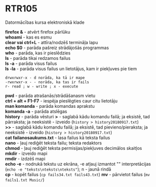 # RTR105
Datormācības kursa elektroniskā klade  
  
  **firefox &** - atvērt firefox pārlūku  
  **whoami** - kas es esmu  
  **clear vai ctrl+L** -  attīra/nodzēš termināļa lapu  
  **echo $0** - parāda pašreiz strādājošās programmas  
  **who** - parāda, kas ir pieslēdzies    
  **ls** - parāda tikai redzamos failus  
  **ls -a** - parāda visus failus  
  **ls -la** - parāda visus failus un lietotājus, kam ir piekļuves pie tiem  
  ```
  drwxrwxr-x - d norāda, ka tā ir mape  
  -rwxrwxr-x - - norāda, ka tas ir fails   
  r- read ; w - write ; x - execute   
  ```  
  **pwd** - parāda atrašanās/strādāšanasm vietu  
  **ctrl + alt + F1-F7** - iespēja pieslēgties caur citu lietotāju  
  **man komanda** - parāda komandas aprakstu  
  **komanda -a** - parāda atslēgas  
  **history** - parāda vēsturi
  **>** - saglabā kādu komandu failā; ja eksistē, tad pārraksta; ja neeksistē - izveido (`history > history20180917.txt`)  
  **>>** - saglabā kādu komandu failā; ja eksistē, tad pievieno/pieraksta; ja neeksistē - izveido (`history > history20180917.txt`)  
  **cat failanosaukums.txt** - lasa failus kā teksta failus  
  **nano** - ļauj rediģēt teksta failu; teksta redaktors  
  **chmod** - ļauj rediģēt teksta permisijas/piekļuves decimālos skaitļos  
  **mkdir** - izveido mapi  
  **rmdir** - izdzēš mapi  
  **echo -e** - nodrukā tekstu uz ekrāna, -e atļauj izmantot "\" interpretācijas (`echo -e "teksts\nteksts\nteksts"`); n - jaunā rindā  
  **cp** - kopēt failus  (`cp fails34.txt fails43.txt`) 
  **mv** - pārvietot failus  (`mv fails1.txt Music/`) 
  
  
  
  
  
  
  

